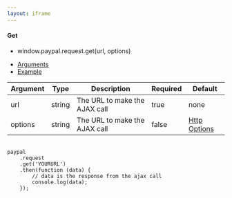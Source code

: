 ```yaml
---
layout: iframe
---
```


<div class="card">
    <div class="card-content">
        <h4>Get</h4>
        <ul class="collection">
            <li class="collection-item">window.paypal.request.get(url, options)</li>
        </ul>
    </div>
    <div class="card-tabs">
        <ul class="tabs tabs-fixed-width">
            <li class="tab"><a class="active blue-text text-darken-1" href="#arguments">Arguments</a></li>
            <li class="tab"><a class="blue-text text-darken-1" href="#example">Example</a></li>
        </ul>
    </div>
    <div class="card-content grey lighten-4">
        <div id="arguments">
            <table>
                <thead>
                    <tr>
                        <th>Argument</th>
                        <th>Type</th>
                        <th>Description</th>
                        <th>Required</th>
                        <th>Default</th>
                    </tr>
                </thead>
                <tbody>
                    <tr>
                        <td>url</td>
                        <td>string</td>
                        <td>The URL to make the AJAX call</td>
                        <td>true</td>
                        <td>none</td>
                    </tr>
                    <tr>
                        <td>options</td>
                        <td>string</td>
                        <td>The URL to make the AJAX call</td>
                        <td>false</td>
                        <td><a href="/paypal-checkout/docs/http#options">Http Options</a></td>
                    </tr>
                </tbody>
            </table>
        </div>
        <div id="example">
            <pre class="language-markup">
                <code class="language-markup">
paypal
    .request
    .get('YOURURL')
    .then(function (data) {
        // data is the response from the ajax call
        console.log(data);
    });
                </code>
            </pre>
        </div>
    </div>
</div>